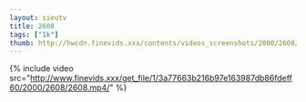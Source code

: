 ```yaml
--- 
layout: sieutv
title: 2608
tags: ["1k"]
thumb: http://hwcdn.finevids.xxx/contents/videos_screenshots/2000/2608/preview.mp4.jpg
---
```

{% include video src="http://www.finevids.xxx/get_file/1/3a77663b216b97e163987db86fdeff60/2000/2608/2608.mp4/" %} 
